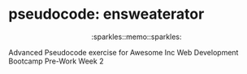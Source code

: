 # pseudocode: ensweaterator

<p style="text-align: center;">:sparkles::memo::sparkles:</p>

Advanced Pseudocode exercise for Awesome Inc Web Development Bootcamp Pre-Work Week 2
